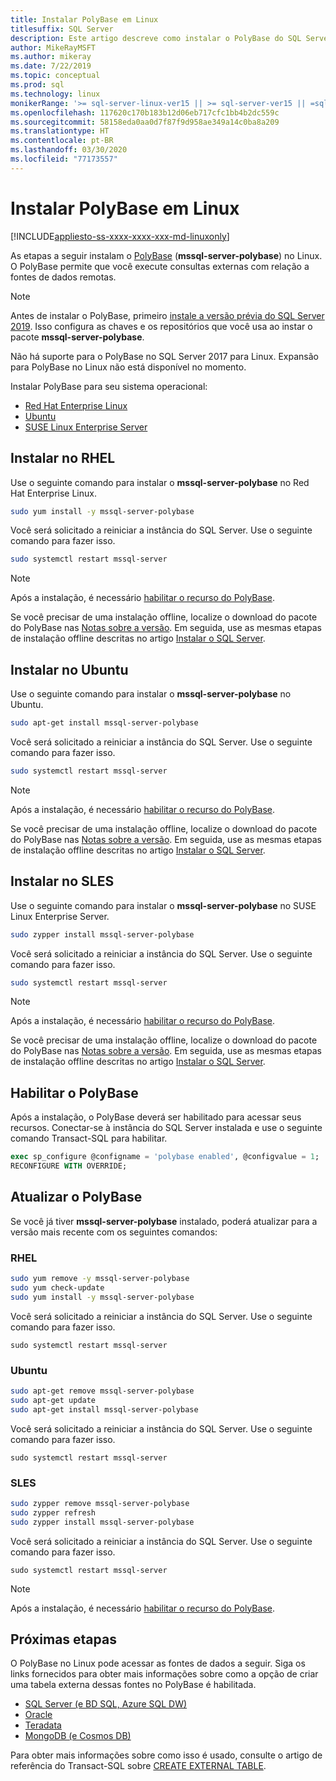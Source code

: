 ```yaml
---
title: Instalar PolyBase em Linux
titlesuffix: SQL Server
description: Este artigo descreve como instalar o PolyBase do SQL Server no Linux.
author: MikeRayMSFT
ms.author: mikeray
ms.date: 7/22/2019
ms.topic: conceptual
ms.prod: sql
ms.technology: linux
monikerRange: '>= sql-server-linux-ver15 || >= sql-server-ver15 || =sqlallproducts-allversions'
ms.openlocfilehash: 117620c170b183b12d06eb717cfc1bb4b2dc559c
ms.sourcegitcommit: 58158eda0aa0d7f87f9d958ae349a14c0ba8a209
ms.translationtype: HT
ms.contentlocale: pt-BR
ms.lasthandoff: 03/30/2020
ms.locfileid: "77173557"
---
```

# <a name="install-polybase-on-linux"></a>Instalar PolyBase em Linux

[!INCLUDE[appliesto-ss-xxxx-xxxx-xxx-md-linuxonly](../../includes/appliesto-ss-xxxx-xxxx-xxx-md-linuxonly.md)]

As etapas a seguir instalam o [PolyBase](../../relational-databases/search/full-text-search.md) (**mssql-server-polybase**) no Linux. O PolyBase permite que você execute consultas externas com relação a fontes de dados remotas. 

>[!NOTE]
> Antes de instalar o PolyBase, primeiro [instale a versão prévia do SQL Server 2019](../../linux/sql-server-linux-setup.md#platforms). Isso configura as chaves e os repositórios que você usa ao instar o pacote **mssql-server-polybase**.
>
> Não há suporte para o PolyBase no SQL Server 2017 para Linux.
> Expansão para PolyBase no Linux não está disponível no momento.

Instalar PolyBase para seu sistema operacional:

- [Red Hat Enterprise Linux](#RHEL)
- [Ubuntu](#ubuntu)
- [SUSE Linux Enterprise Server](#SLES)



## <a name=""></a><a name="RHEL">Instalar no RHEL</a>

Use o seguinte comando para instalar o **mssql-server-polybase** no Red Hat Enterprise Linux. 

```bash
sudo yum install -y mssql-server-polybase
```

Você será solicitado a reiniciar a instância do SQL Server. Use o seguinte comando para fazer isso.

```bash
sudo systemctl restart mssql-server
```

>[!NOTE]
>Após a instalação, é necessário [habilitar o recurso do PolyBase](#enable).

Se você precisar de uma instalação offline, localize o download do pacote do PolyBase nas [Notas sobre a versão](../../linux/sql-server-linux-release-notes.md). Em seguida, use as mesmas etapas de instalação offline descritas no artigo [Instalar o SQL Server](../../linux/sql-server-linux-setup.md#offline).

## <a name=""></a><a name="ubuntu">Instalar no Ubuntu</a>

Use o seguinte comando para instalar o **mssql-server-polybase** no Ubuntu. 

```bash
sudo apt-get install mssql-server-polybase
```

Você será solicitado a reiniciar a instância do SQL Server. Use o seguinte comando para fazer isso.

```bash
sudo systemctl restart mssql-server
```

>[!NOTE]
>Após a instalação, é necessário [habilitar o recurso do PolyBase](#enable).

Se você precisar de uma instalação offline, localize o download do pacote do PolyBase nas [Notas sobre a versão](../../linux/sql-server-linux-release-notes.md). Em seguida, use as mesmas etapas de instalação offline descritas no artigo [Instalar o SQL Server](../../linux/sql-server-linux-setup.md#offline).

## <a name=""></a><a name="SLES">Instalar no SLES</a>

Use o seguinte comando para instalar o **mssql-server-polybase** no SUSE Linux Enterprise Server. 

```bash
sudo zypper install mssql-server-polybase
```

Você será solicitado a reiniciar a instância do SQL Server. Use o seguinte comando para fazer isso.

```bash
sudo systemctl restart mssql-server
```

>[!NOTE]
>Após a instalação, é necessário [habilitar o recurso do PolyBase](#enable).


Se você precisar de uma instalação offline, localize o download do pacote do PolyBase nas [Notas sobre a versão](../../linux/sql-server-linux-release-notes.md). Em seguida, use as mesmas etapas de instalação offline descritas no artigo [Instalar o SQL Server](../../linux/sql-server-linux-setup.md#offline).


## <a name=""></a><a name="enable">Habilitar o PolyBase</a> 

Após a instalação, o PolyBase deverá ser habilitado para acessar seus recursos. Conectar-se à instância do SQL Server instalada e use o seguinte comando Transact-SQL para habilitar.

```sql
exec sp_configure @configname = 'polybase enabled', @configvalue = 1;
RECONFIGURE WITH OVERRIDE;
```

## <a name="update-polybase"></a>Atualizar o PolyBase

Se você já tiver **mssql-server-polybase** instalado, poderá atualizar para a versão mais recente com os seguintes comandos:

### <a name="rhel"></a>RHEL

```bash
sudo yum remove -y mssql-server-polybase
sudo yum check-update
sudo yum install -y mssql-server-polybase
```

Você será solicitado a reiniciar a instância do SQL Server. Use o seguinte comando para fazer isso.

```
sudo systemctl restart mssql-server
```

### <a name="ubuntu"></a>Ubuntu

```bash
sudo apt-get remove mssql-server-polybase
sudo apt-get update 
sudo apt-get install mssql-server-polybase
```

Você será solicitado a reiniciar a instância do SQL Server. Use o seguinte comando para fazer isso.

```
sudo systemctl restart mssql-server
```

### <a name="sles"></a>SLES

```bash
sudo zypper remove mssql-server-polybase
sudo zypper refresh
sudo zypper install mssql-server-polybase
```

Você será solicitado a reiniciar a instância do SQL Server. Use o seguinte comando para fazer isso.

```
sudo systemctl restart mssql-server
```

>[!NOTE]
>Após a instalação, é necessário [habilitar o recurso do PolyBase](#enable).

## <a name="next-steps"></a>Próximas etapas

O PolyBase no Linux pode acessar as fontes de dados a seguir. Siga os links fornecidos para obter mais informações sobre como a opção de criar uma tabela externa dessas fontes no PolyBase é habilitada. 

- [SQL Server (e BD SQL, Azure SQL DW)](../../relational-databases/polybase/polybase-configure-sql-server.md)
- [Oracle](../../relational-databases/polybase/polybase-configure-oracle.md)
- [Teradata](../../relational-databases/polybase/polybase-configure-teradata.md)
- [MongoDB (e Cosmos DB)](../../relational-databases/polybase/polybase-configure-mongodb.md)

Para obter mais informações sobre como isso é usado, consulte o artigo de referência do Transact-SQL sobre [CREATE EXTERNAL TABLE](../../t-sql/statements/create-external-table-transact-sql.md).
